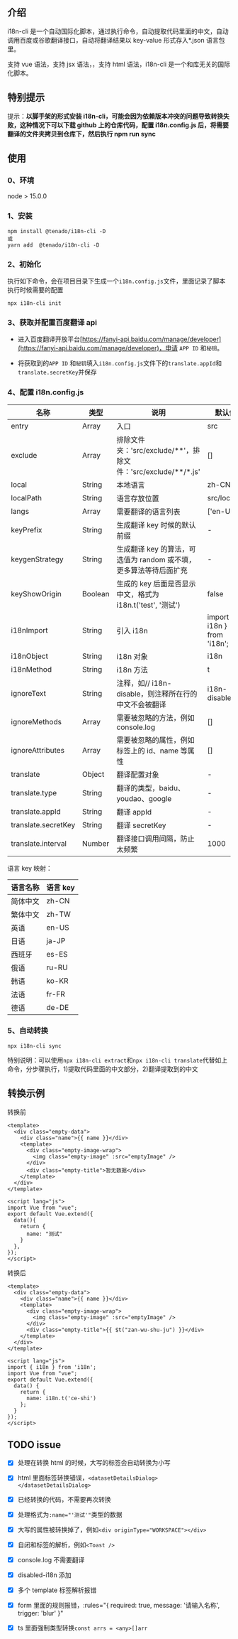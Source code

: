 ## 介绍

i18n-cli 是一个自动国际化脚本，通过执行命令，自动提取代码里面的中文，自动调用百度或谷歌翻译接口，自动将翻译结果以 key-value 形式存入\*.json 语言包里。

支持 vue 语法，支持 jsx 语法，，支持 html 语法，i18n-cli 是一个和库无关的国际化脚本。

## 特别提示

提示：**以脚手架的形式安装 i18n-cli，可能会因为依赖版本冲突的问题导致转换失败，这种情况下可以下载 github 上的仓库代码，配置 i18n.config.js 后，将需要翻译的文件夹拷贝到仓库下，然后执行 npm run sync**

## 使用

### 0、环境

node > 15.0.0

### 1、安装

```node
npm install @tenado/i18n-cli -D
或
yarn add  @tenado/i18n-cli -D
```

### 2、初始化

执行如下命令，会在项目目录下生成一个`i18n.config.js`文件，里面记录了脚本执行时候需要的配置

```node
npx i18n-cli init
```

### 3、获取并配置百度翻译 api

- 进入百度翻译开放平台[https://fanyi-api.baidu.com/manage/developer](https://fanyi-api.baidu.com/manage/developer)，申请 `APP ID` 和`秘钥`。

- 将获取到的`APP ID` 和`秘钥`填入`i18n.config.js`文件下的`translate.appId`和`translate.secretKey`并保存

### 4、配置 i18n.config.js

| 名称                | 类型    | 说明                                                               | 默认值                       |
| ------------------- | ------- | ------------------------------------------------------------------ | ---------------------------- |
| entry               | Array   | 入口                                                               | src                          |
| exclude             | Array   | 排除文件夹：'src/exclude/\*\*'，排除文件：'src/exclude/\*\*/\*.js' | []                           |
| local               | String  | 本地语言                                                           | zh-CN                        |
| localPath           | String  | 语言存放位置                                                       | src/locales                  |
| langs               | Array   | 需要翻译的语言列表                                                 | ['en-US']                    |
| keyPrefix           | String  | 生成翻译 key 时候的默认前缀                                        | -                            |
| keygenStrategy      | String  | 生成翻译 key 的算法，可选值为 random 或不填，更多算法等待后面扩充  | -                            |
| keyShowOrigin       | Boolean | 生成的 key 后面是否显示中文，格式为 i18n.t('test', '测试')         | false                        |
| i18nImport          | String  | 引入 i18n                                                          | import { i18n } from 'i18n'; |
| i18nObject          | String  | i18n 对象                                                          | i18n                         |
| i18nMethod          | String  | i18n 方法                                                          | t                            |
| ignoreText          | String  | 注释，如// i18n-disable，则注释所在行的中文不会被翻译              | i18n-disable                 |
| ignoreMethods       | Array   | 需要被忽略的方法，例如 console.log                                 | []                           |
| ignoreAttributes    | Array   | 需要被忽略的属性，例如标签上的 id、name 等属性                     | []                           |
| translate           | Object  | 翻译配置对象                                                       | -                            |
| translate.type      | String  | 翻译的类型，baidu、youdao、google                                  | -                            |
| translate.appId     | String  | 翻译 appId                                                         | -                            |
| translate.secretKey | String  | 翻译 secretKey                                                     | -                            |
| translate.interval  | Number  | 翻译接口调用间隔，防止太频繁                                       | 1000                         |

语言 key 映射：

| 语言名称 | 语言 key |
| -------- | -------- |
| 简体中文 | zh-CN    |
| 繁体中文 | zh-TW    |
| 英语     | en-US    |
| 日语     | ja-JP    |
| 西班牙   | es-ES    |
| 俄语     | ru-RU    |
| 韩语     | ko-KR    |
| 法语     | fr-FR    |
| 德语     | de-DE    |

### 5、自动转换

```node
npx i18n-cli sync
```

特别说明：可以使用`npx i18n-cli extract`和`npx i18n-cli translate`代替如上命令，分步骤执行，1)提取代码里面的中文部分，2)翻译提取到的中文

## 转换示例

转换前

```vue
<template>
  <div class="empty-data">
    <div class="name">{{ name }}</div>
    <template>
      <div class="empty-image-wrap">
        <img class="empty-image" :src="emptyImage" />
      </div>
      <div class="empty-title">暂无数据</div>
    </template>
  </div>
</template>

<script lang="js">
import Vue from "vue";
export default Vue.extend({
  data(){
    return {
      name: "测试"
    }
  },
});
</script>
```

转换后

```vue
<template>
  <div class="empty-data">
    <div class="name">{{ name }}</div>
    <template>
      <div class="empty-image-wrap">
        <img class="empty-image" :src="emptyImage" />
      </div>
      <div class="empty-title">{{ $t("zan-wu-shu-ju") }}</div>
    </template>
  </div>
</template>

<script lang="js">
import { i18n } from 'i18n';
import Vue from "vue";
export default Vue.extend({
  data() {
    return {
      name: i18n.t('ce-shi')
    };
  }
});
</script>
```

## TODO issue

- [x] 处理在转换 html 的时候，大写的标签会自动转换为小写

- [x] html 里面标签转换错误，`<datasetDetailsDialog></datasetDetailsDialog>`

- [x] 已经转换的代码，不需要再次转换

- [x] 处理格式为`:name="'测试'"`类型的数据

- [x] 大写的属性被转换掉了，例如`<div originType="WORKSPACE"></div>`

- [x] 自闭和标签的解析，例如`<Toast />`

- [x] console.log 不需要翻译

- [x] disabled-i18n 添加

- [x] 多个 template 标签解析报错

- [x] form 里面的规则报错，:rules="{ required: true, message: '请输入名称', trigger: 'blur' }"

- [x] ts 里面强制类型转换`const arrs = <any>[]arr`
